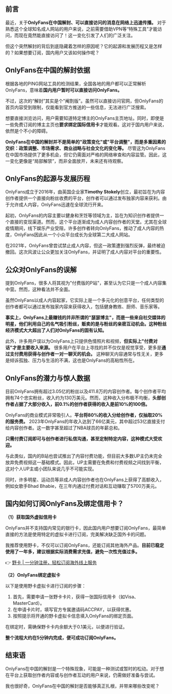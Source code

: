 ## 前言

最近，关于**OnlyFans在中国解封、可以直接访问的消息在网络上迅速传播。** 对于熟悉这个全球知名成人网站的用户来说，之前需要借助VPN等“特殊工具”才能访问，而现在竟然能直接访问了！这一变化引发了人们的广泛关注。

但这个突然解封的背后到底隐藏着怎样的原因呢？它的起源和发展历程又是怎样的？如果想要订阅，国内用户又该如何操作呢？

## OnlyFans在中国的解封依据

根据各地的PING网站工具的检测结果，全国各地的用户都可以正常解析OnlyFans，意味着**国内用户暂时可以直接访问OnlyFans。**

不过，这次的“解封”其实是个"阉割版"。虽然可以直接访问官网，但OnlyFans的首页内容受到限制，仅能看到官方推送的一些信息，无法进行广泛搜索。

想要直接浏览访问，用户需要知道特定博主的OnlyFans主页地址。同时，即使是一些免费订阅的博主主页也**要求绑定国际信用卡**才能观看。这对于国内用户来说，依然是个不小的障碍。

**OnlyFans在中国的解封并不是简单的"政策变化"或"平台调整"，而是多重因素的交织：政策调整、市场需求、商业战略与社会文化的变化等。** 尽管这为OnlyFans在中国市场提供了更多机会，但它仍需面对严格的网络审查和内容监管。因此，这一变化更像是“局部解禁”，而非全面放开，未来还有待观察。

## OnlyFans的起源与发展历程

OnlyFans成立于2016年，由英国企业家**Timothy Stokely**创立，最初旨在为内容创作者提供一个直接向粉丝收费的平台，创作者可以通过发布独家内容来获利。由于允许成人内容，OnlyFans迅速在全球流行开来。

起初，OnlyFans的内容主要以健身和烹饪等领域为主，旨在为知识创作者提供一个直接的变现渠道。然而，这个平台逐渐成为成人内容创作者的天堂。尤其在全球疫情期间，线下娱乐产业受阻，许多创作者转向OnlyFans，推动了成人内容的热度，OnlyFans因此从一个小众平台成长为全球第二大成人网站。

在2021年，OnlyFans曾尝试禁止成人内容，但这一政策遭到强烈反弹，最终被迫撤回。这次风波让公众更加关注OnlyFans，并证明了成人内容对平台的重要性。

## 公众对OnlyFans的误解

提到OnlyFans，很多人将其视为"付费版的P站"，甚至认为它只是一个成人内容集中营。然而，这种看法并不全面。

虽然OnlyFans以成人内容起家，它实际上是一个多元化的创意平台，任何类型的创作者都可以通过发布独家内容来获得收入，包括健身教练、厨师、音乐家等。

**事实上，OnlyFans上最赚钱的并非所谓的"瑟瑟博主"，而是一些来自社交媒体的明星，他们利用自己的名气吸引粉丝，贩卖的是与粉丝的亲密互动机会。这种粉丝经济模式大大超出了人们对OnlyFans的固有认知。**

此外，许多用户误以为OnlyFans上只提供色情照片和视频，**但实际上"付费对话"才是主要收入来源。** 很多用户在平台上寻找的并不仅仅是视觉享受，更多是**通过支付费用获得与创作者一对一聊天的机会。** 这种聊天内容通常与性无关，更多是倾诉孤独、压力与生活的不满，这也是OnlyFans的高粘性所在。

## OnlyFans的潜力与惊人数据

目前OnlyFans拥有超过3.05亿的粉丝以及411.8万的内容创作者。每个创作者平均拥有74个忠实粉丝，收入约为130万美元。然而，这种收入分布极不均衡，**头部创作者占据了大部分收入，前0.1%的创作者获得的收入是前10%的100倍。**

OnlyFans的商业模式非常吸引人。**平台将80%的收入分给创作者，仅抽取20%的服务费。** 2023年OnlyFans的年收入达到了66亿美元，其中超过53亿直接支付给内容创作者。这一数字甚至超过了NBA球员的年薪总和。

**只需付费订阅即可与创作者进行私信沟通，甚至定制特定内容，这种模式大受欢迎。**

与此类似，国内的B站也尝试推出了内容付费功能，但目前大多数UP主仍未完全放弃免费视频这一基础模式。因此，UP主需要在免费和付费视频之间找到平衡，这对个人UP主或小团队来说几乎不可能实现。

同时，许多明星、运动员等非成人内容创作者也在OnlyFans上获得了高额收入，例如女歌手Bhad Bhabie，在三年内通过付费对话和互动赚取了5700万美元。

## 国内如何订阅OnlyFans及绑定信用卡？

**（1）获取国外虚拟信用卡**

OnlyFans并不支持国内常见的银行卡，因此国内用户想要订阅OnlyFans，最简单直接的方法是使用特定的虚拟卡进行订阅，完美解决缺乏国外卡的问题。 

我推荐使用野卡，不仅可以订阅OnlyFans，还能订阅其他海外产品。**目前已稳定使用了一年多，建议根据实际消费需求充值，避免一次性充值过多。**

👉 [野卡 | 一分钟注册，轻松订阅海外线上服务](https://bit.ly/bewildcard)

**（2）OnlyFans绑定虚拟卡**

以下是使用野卡虚拟卡进行订阅的步骤：

1. 首先，需要申请一张野卡卡片，获得一张国际信用卡（如Visa、MasterCard）。
2. 在申请卡片时，填写官方专属邀请码ACCPAY，以获得优惠。
3. 按照提示将开通的野卡虚拟卡信息填入OnlyFans的绑定页面。

在绑定时，需确保野卡卡内余额大于0.1美元，以便进行验证。

**整个流程大约在5分钟内完成，便可成功订阅OnlyFans。**

## 结束语

OnlyFans在中国的解封是一个特殊现象，可能是一种测试或暂时的松动。对于想在平台上获取创作者内容或与创作者互动的用户来说，仍需做好准备与尝试。

我也很好奇，OnlyFans在中国的解封是否能够真正扎根，并带来哪些改变呢？